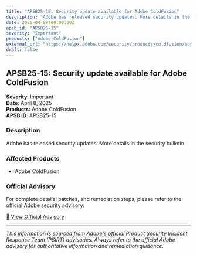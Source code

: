 ```yaml
---
title: "APSB25-15: Security update available for Adobe ColdFusion"
description: "Adobe has released security updates. More details in the security bulletin."
date: 2025-04-08T00:00:00Z
apsb_id: "APSB25-15"
severity: "Important"
products: ["Adobe ColdFusion"]
external_url: "https://helpx.adobe.com/security/products/coldfusion/apsb25-15.html"
draft: false
---
```


## APSB25-15: Security update available for Adobe ColdFusion

**Severity**: Important  
**Date**: April 8, 2025  
**Products**: Adobe ColdFusion  
**APSB ID**: APSB25-15

### Description

Adobe has released security updates. More details in the security bulletin.

### Affected Products

- Adobe ColdFusion


### Official Advisory

For complete details, patches, and remediation steps, please refer to the official Adobe security advisory:

[🔗 View Official Advisory](https://helpx.adobe.com/security/products/coldfusion/apsb25-15.html)

---

*This information is sourced from Adobe's official Product Security Incident Response Team (PSIRT) advisories. Always refer to the official Adobe advisory for authoritative information and remediation guidance.*
